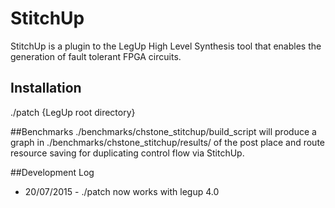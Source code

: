# StitchUp
StitchUp is a plugin to the LegUp High Level Synthesis tool that enables the generation of fault tolerant FPGA circuits.

## Installation
./patch {LegUp root directory} 

##Benchmarks
./benchmarks/chstone\_stitchup/build\_script will produce a graph in ./benchmarks/chstone\_stitchup/results/ of the post place and route
resource saving for duplicating control flow via StitchUp.


##Development Log

* 20/07/2015 - ./patch now works with legup 4.0
